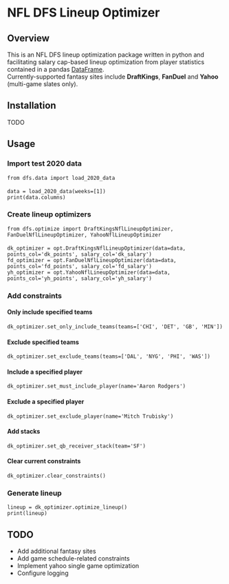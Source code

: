 # NFL DFS Lineup Optimizer

## Overview
This is an NFL DFS lineup optimization package written in python and facilitating salary cap-based lineup optimization from player statistics contained in a pandas [DataFrame](https://pandas.pydata.org/docs/reference/api/pandas.DataFrame.html). <br/>
Currently-supported fantasy sites include **DraftKings**, **FanDuel** and **Yahoo** (multi-game slates only).

## Installation
TODO

## Usage

### Import test 2020 data
`from dfs.data import load_2020_data`<br/><br/>
`data = load_2020_data(weeks=[1])`<br/>
`print(data.columns)`

### Create lineup optimizers
`from dfs.optimize import DraftKingsNflLineupOptimizer, FanDuelNflLineupOptimizer, YahooNflLineupOptimizer`<br/><br/>
`dk_optimizer = opt.DraftKingsNflLineupOptimizer(data=data, points_col='dk_points', salary_col='dk_salary')`<br/>
`fd_optimizer = opt.FanDuelNflLineupOptimizer(data=data, points_col='fd_points', salary_col='fd_salary')`<br/>
`yh_optimizer = opt.YahooNflLineupOptimizer(data=data, points_col='yh_points', salary_col='yh_salary')`<br/>

### Add constraints

#### Only include specified teams
`dk_optimizer.set_only_include_teams(teams=['CHI', 'DET', 'GB', 'MIN'])`<br/>

#### Exclude specified teams
`dk_optimizer.set_exclude_teams(teams=['DAL', 'NYG', 'PHI', 'WAS'])`<br/>

#### Include a specified player
`dk_optimizer.set_must_include_player(name='Aaron Rodgers')`<br/>

#### Exclude a specified player
`dk_optimizer.set_exclude_player(name='Mitch Trubisky')`<br/>

#### Add stacks
`dk_optimizer.set_qb_receiver_stack(team='SF')`<br/>

#### Clear current constraints
`dk_optimizer.clear_constraints()`

### Generate lineup
`lineup = dk_optimizer.optimize_lineup()`<br/>
`print(lineup)`

## TODO
* Add additional fantasy sites
* Add game schedule-related constraints
* Implement yahoo single game optimization
* Configure logging
